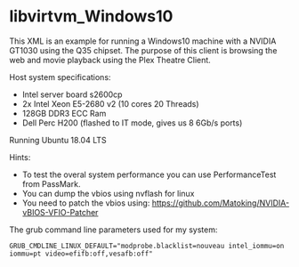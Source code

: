 # libvirtvm_Windows10
This XML is an example for running a Windows10 machine with a NVIDIA GT1030 using the Q35 chipset.
The purpose of this client is browsing the web and movie playback using the Plex Theatre Client.

Host system specifications:

- Intel server board s2600cp
- 2x Intel Xeon E5-2680 v2 (10 cores 20 Threads)
- 128GB DDR3 ECC Ram
- Dell Perc H200 (flashed to IT mode, gives us 8 6Gb/s ports)

Running Ubuntu 18.04 LTS

Hints:

- To test the overal system performance you can use PerformanceTest from PassMark.
- You can dump the vbios using nvflash for linux
- You need to patch the vbios using: https://github.com/Matoking/NVIDIA-vBIOS-VFIO-Patcher

The grub command line parameters used for my system:
```
GRUB_CMDLINE_LINUX_DEFAULT="modprobe.blacklist=nouveau intel_iommu=on iommu=pt video=efifb:off,vesafb:off"
```
